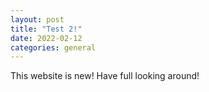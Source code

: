 ```yaml
---
layout: post
title: "Test 2!"
date: 2022-02-12
categories: general
---
```


This website is new! Have full looking around!

[link]: https://foxelas.github.io/obi-lab-website/
